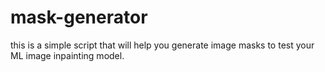 # mask-generator
this is a simple script  that will help you generate image masks to test your ML image inpainting model.
